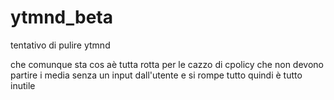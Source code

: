 # ytmnd_beta
tentativo di pulire ytmnd

che comunque sta cos aè tutta rotta per le cazzo di cpolicy che non devono partire i media senza un input dall'utente e si rompe tutto quindi è tutto inutile
